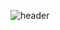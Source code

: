 
![header](https://capsule-render.vercel.app/api?type=rounded&color=gradient&height=280&section=header&text=High-Quality-Coffee&desc=this%20is%20my%20life&descAlignY=67&fontSize=60)





<!--
**High-Quality-Coffee/High-Quality-Coffee** is a ✨ _special_ ✨ repository because its `README.md` (this file) appears on your GitHub profile.

Here are some ideas to get you started:

- 🔭 I’m currently working on ...
- 🌱 I’m currently learning ...
- 👯 I’m looking to collaborate on ...
- 🤔 I’m looking for help with ...
- 💬 Ask me about ...
- 📫 How to reach me: ...
- 😄 Pronouns: ...
- ⚡ Fun fact: ...
update later.... in close future
23/12/19.. 3 test for 1 day.. metal waruerue
-->
